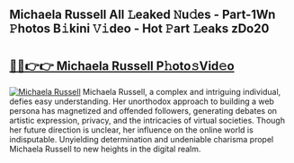 ## Michaela Russell All 𝙻eaked 𝙽u𝚍es - Part-1Wn 𝙿hotos B𝚒kini 𝚅𝚒deo - Hot 𝙿art 𝙻eaks zDo20

# <h2><a href="http://ld4uxq.urlbe.top/?page=Michaela+Russell">🔗🔗👉👉 Michaela Russell P𝚑oto𝚜Vid𝚎o</a></h2>

[![Michaela Russell](https://i.imgur.com/eBuTRDB.gif)](http://ld4uxq.urlbe.top/?page=Michaela+Russell)
Michaela Russell, a complex and intriguing individual, defies easy understanding. Her unorthodox approach to building a web persona has magnetized and offended followers, generating debates on artistic expression, privacy, and the intricacies of virtual societies. Though her future direction is unclear, her influence on the online world is indisputable. Unyielding determination and undeniable charisma propel Michaela Russell to new heights in the digital realm.
